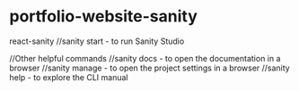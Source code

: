 # portfolio-website-sanity
react-sanity
//sanity start - to run Sanity Studio

//Other helpful commands
//sanity docs - to open the documentation in a browser
//sanity manage - to open the project settings in a browser
//sanity help - to explore the CLI manual